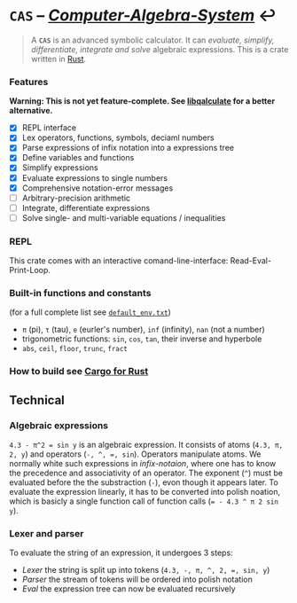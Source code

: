 # `CAS` – [*Computer-Algebra-System*](https://en.wikipedia.org/wiki/Computer_algebra_system) :leftwards_arrow_with_hook:

> A **`CAS`** is an advanced symbolic calculator. It can *evaluate,
simplify, differentiate, integrate and solve* algebraic expressions. This is a crate written in [Rust](https://www.rust-lang.org/).

### Features

**Warning: This is not yet feature-complete. See [libqalculate](https://github.com/Qalculate/libqalculate) for a better alternative.**

- [X] REPL interface
- [X] Lex operators, functions, symbols, deciaml numbers
- [X] Parse expressions of infix notation into a expressions tree
- [X] Define variables and functions
- [X] Simplify expressions
- [X] Evaluate expressions to single numbers
- [X] Comprehensive notation-error messages
- [ ] Arbitrary-precision arithmetic
- [ ] Integrate, differentiate expressions
- [ ] Solve single- and multi-variable equations / inequalities

### REPL

This crate comes with an interactive comand-line-interface: Read-Eval-Print-Loop.

### Built-in functions and constants

(for a full complete list see [`default_env.txt`](https://github.com/m4dh0rs3/cas/blob/master/default_env.txt))

- `π` (pi), `τ` (tau), `e` (eurler's number), `inf` (infinity), `nan` (not a number)
- trigonometric functions: `sin`, `cos`, `tan`, their inverse and hyperbole
- `abs`, `ceil`, `floor`, `trunc`, `fract`

### How to build see [Cargo for Rust](https://doc.rust-lang.org/cargo/guide/working-on-an-existing-project.html)

## Technical

### Algebraic expressions

`4.3 - π^2 = sin y` is an algebraic expression. It consists of atoms (`4.3, π, 2, y`) and operators (`-, ^, =, sin`). Operators manipulate atoms. We normally white such expressions in *infix-notaion*, where one has to know the precedence and associativity of an operator. The exponent (`^`) must be evaluated before the the substraction (`-`), evon though it appears later. To evaluate the expression linearly, it has to be converted into polish noation, which is basicly a single function call of function calls (`= - 4.3 ^ π 2 sin y`).

### Lexer and parser

To evaluate the string of an expression, it undergoes 3 steps:

- *Lexer* the string is split up into tokens (`4.3, -, π, ^, 2, =, sin, y`)
- *Parser* the stream of tokens will be ordered into polish notation
- *Eval* the expression tree can now be evaluated recursively
